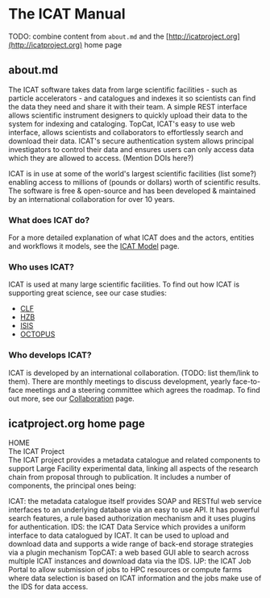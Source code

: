 # The ICAT Manual

TODO: combine content from `about.md` and the [http://icatproject.org](http://icatproject.org) home page


## about.md

The ICAT software takes data from large scientific facilities - such as particle accelerators - and catalogues and indexes it so scientists can find the data they need and share it with their team. A simple REST interface allows scientific instrument designers to quickly upload their data to the system for indexing and cataloging. TopCat, ICAT's easy to use web interface, allows scientists and collaborators to effortlessly search and download their data. ICAT's secure authentication system allows principal investigators to control their data and ensures users can only access data which they are allowed to access. (Mention DOIs here?)

ICAT is in use at some of the world's largest scientific facilities (list some?) enabling access to millions of (pounds or dollars) worth of scientific results. The software is free & open-source and has been developed & maintained by an international collaboration for over 10 years.

### What does ICAT do?

For a more detailed explanation of what ICAT does and the actors, entities and workflows it models, see the [ICAT Model](about/icat_model.md) page.

### Who uses ICAT?

ICAT is used at many large scientific facilities. To find out how ICAT is supporting great science, see our case studies:

* [CLF](about/clf.md)
* [HZB](about/hzb.md)
* [ISIS](about/isis.md)
* [OCTOPUS](about/octopus.md)

### Who develops ICAT?

ICAT is developed by an international collaboration. (TODO: list them/link to them). There are monthly meetings to discuss development, yearly face-to-face meetings and a steering committee which agrees the roadmap. To find out more, see our [Collaboration](about/collaboration.md) page.

## icatproject.org home page

HOME  
The ICAT Project  
The ICAT project provides a metadata catalogue and related components to support  Large Facility experimental data, linking all aspects of the research chain from proposal through to publication.  It includes a number of components, the principal ones being:

ICAT: the metadata catalogue itself provides  SOAP and RESTful web service interfaces to an underlying database via an easy to use API. It has powerful search features, a rule based authorization mechanism and it uses plugins for authentication.
IDS: the ICAT Data Service which provides a uniform interface to data catalogued by ICAT.   It can be used to upload and download data and supports a wide range of back-end storage strategies via a plugin mechanism
TopCAT: a web based GUI able to search across multiple ICAT instances and download data via the IDS.
IJP: the ICAT Job Portal to allow submission of jobs  to HPC resources or compute farms where data selection is based on ICAT information and the jobs make use of the IDS for data access.
